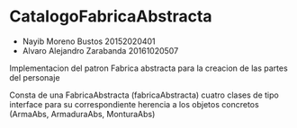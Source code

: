 # CatalogoFabricaAbstracta

* Nayib Moreno Bustos 20152020401
* Alvaro Alejandro Zarabanda 20161020507

Implementacion del patron Fabrica abstracta para la creacion de las partes del personaje

Consta de una FabricaAbstracta (fabricaAbstracta)
cuatro clases de tipo interface para su correspondiente herencia a los objetos concretos (ArmaAbs, ArmaduraAbs, MonturaAbs)
